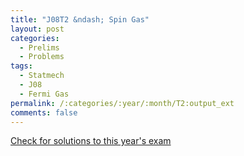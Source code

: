 ```yaml
---
title: "J08T2 &ndash; Spin Gas"
layout: post
categories:
  - Prelims
  - Problems
tags:
  - Statmech
  - J08
  - Fermi Gas
permalink: /:categories/:year/:month/T2:output_ext
comments: false
---
```

<object data="2008J2T.pdf" type="application/pdf" width="100%" height="500"></object>
<div class="message"><a href='https://princetonprelim.com/prelim/20/'>Check for solutions to this year's exam</a></div>